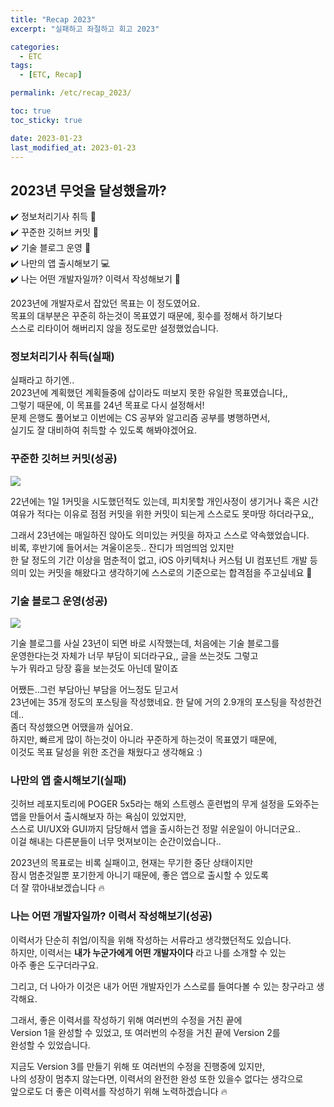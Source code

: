 ```yaml
---
title: "Recap 2023"
excerpt: "실패하고 좌절하고 회고 2023"

categories:
  - ETC
tags:
  - [ETC, Recap]

permalink: /etc/recap_2023/

toc: true
toc_sticky: true

date: 2023-01-23
last_modified_at: 2023-01-23
--- 
```



## 2023년 무엇을 달성했을까?

✔️ 정보처리기사 취득 📑   
✔️ 꾸준한 깃허브 커밋 🍏  
✔️ 기술 블로그 운영 👷  
✔️ 나만의 앱 출시해보기 💻  
✔️ 나는 어떤 개발자일까? 이력서 작성해보기 📝  

2023년에 개발자로서 잡았던 목표는 이 정도였어요.  
목표의 대부분은 꾸준히 하는것이 목표였기 때문에, 횟수를 정해서 하기보다   
스스로 리타이어 해버리지 않을 정도로만 설정했었습니다.  

### 정보처리기사 취득(실패)

실패라고 하기엔..  
2023년에 계획했던 계획들중에 삽이라도 떠보지 못한 유일한 목표였습니다,,  
그렇기 때문에, 이 목표를 24년 목표로 다시 설정해서!  
문제 은행도 풀어보고 이번에는 CS 공부와 알고리즘 공부를 병행하면서,  
실기도 잘 대비하여 취득할 수 있도록 해봐야겠어요.  

### 꾸준한 깃허브 커밋(성공)

![](https://velog.velcdn.com/images/textobey/post/bd24d29a-870b-4daf-a10a-757ee8b3c287/image.png)

22년에는 1일 1커밋을 시도했던적도 있는데, 피치못할 개인사정이 생기거나 혹은 시간 여유가 적다는 이유로 점점 커밋을 위한 커밋이 되는게 스스로도 못마땅 하더라구요,,

그래서 23년에는 매일하진 않아도 의미있는 커밋을 하자고 스스로 약속했었습니다.  
비록, 후반기에 들어서는 겨울이온듯.. 잔디가 띄엄띄엄 있지만    
한 달 정도의 기간 이상을 멈춘적이 없고, iOS 아키텍처나 커스텀 UI 컴포넌트 개발 등  
의미 있는 커밋을 해왔다고 생각하기에 스스로의 기준으로는 합격점을 주고싶네요 🥲  


### 기술 블로그 운영(성공)

![](https://velog.velcdn.com/images/textobey/post/a25b5979-85d5-4f76-80ba-485f793dc75a/image.png)

기술 블로그를 사실 23년이 되면 바로 시작했는데, 처음에는 기술 블로그를  
운영한다는것 자체가 너무 부담이 되더라구요,, 글을 쓰는것도 그렇고  
누가 뭐라고 당장 흉을 보는것도 아닌데 말이죠  

어쨌든..그런 부담아닌 부담을 어느정도 딛고서  
23년에는 35개 정도의 포스팅을 작성했네요. 한 달에 거의 2.9개의 포스팅을 작성한건데..  
좀더 작성했으면 어땠을까 싶어요.  
하지만, 빠르게 많이 하는것이 아니라 꾸준하게 하는것이 목표였기 때문에,  
이것도 목표 달성을 위한 조건을 채웠다고 생각해요 :)  


### 나만의 앱 출시해보기(실패)

깃허브 레포지토리에 POGER 5x5라는 해외 스트렝스 훈련법의 무게 설정을 도와주는  
앱을 만들어서 출시해보자 하는 욕심이 있었지만,  
스스로 UI/UX와 GUI까지 담당해서 앱을 출시하는건 정말 쉬운일이 아니더군요..  
이걸 해내는 다른분들이 너무 멋져보이는 순간이었습니다..  

2023년의 목표로는 비록 실패이고, 현재는 무기한 중단 상태이지만  
잠시 멈춘것일뿐 포기한게 아니기 때문에, 좋은 앱으로 출시할 수 있도록  
더 잘 깎아내보겠습니다 🔥  

### 나는 어떤 개발자일까? 이력서 작성해보기(성공)

이력서가 단순히 취업/이직을 위해 작성하는 서류라고 생각했던적도 있습니다.  
하지만, 이력서는 **내가 누군가에게 어떤 개발자이다** 라고 나를 소개할 수 있는  
아주 좋은 도구더라구요.  

그리고, 더 나아가 이것은 내가 어떤 개발자인가 스스로를 들여다볼 수 있는 창구라고 생각해요.  

그래서, 좋은 이력서를 작성하기 위해 여러번의 수정을 거친 끝에  
Version 1을 완성할 수 있었고, 또 여러번의 수정을 거친 끝에 Version 2를  
완성할 수 있었습니다.  

지금도 Version 3를 만들기 위해 또 여러번의 수정을 진행중에 있지만,  
나의 성장이 멈추지 않는다면, 이력서의 완전한 완성 또한 있을수 없다는 생각으로  
앞으로도 더 좋은 이력서를 작성하기 위해 노력하겠습니다 🔥  
